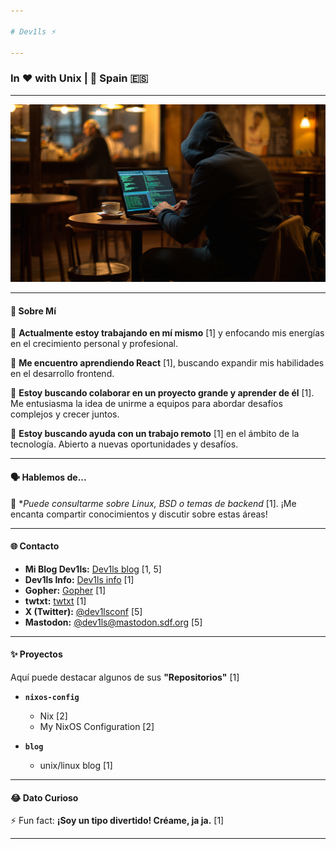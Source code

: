 ```yaml
---

# Dev1ls ⚡

---
```


### In ❤️ with Unix  |  📍 Spain 🇪🇸

---

![banner](./life.png)


---

#### 👋 **Sobre Mí**

🔭 **Actualmente estoy trabajando en mí mismo** [1] y enfocando mis energías en el crecimiento personal y profesional.

🌱 **Me encuentro aprendiendo React** [1], buscando expandir mis habilidades en el desarrollo frontend.

👯 **Estoy buscando colaborar en un proyecto grande y aprender de él** [1]. Me entusiasma la idea de unirme a equipos para abordar desafíos complejos y crecer juntos.

🤔 **Estoy buscando ayuda con un trabajo remoto** [1] en el ámbito de la tecnología. Abierto a nuevas oportunidades y desafíos.

---

#### 🗣️ **Hablemos de...**

💬 **Puede consultarme sobre Linux, *BSD o temas de backend** [1]. ¡Me encanta compartir conocimientos y discutir sobre estas áreas!

---

#### 🌐 **Contacto**

*   **Mi Blog Dev1ls:** [Dev1ls blog](https://dev1ls.deno.dev) [1, 5]
*   **Dev1ls Info:** [Dev1ls info](http:dev1ls.sdf.org) [1]
*   **Gopher:** [Gopher](gopher://texto-plano.xyz:70/1/~dev1ls/) [1]
*   **twtxt:** [twtxt](http://dev1ls.sdf.org/twt.html) [1]
*   **X (Twitter):** [@dev1lsconf](https://x.com/dev1lsconf) [5]
*   **Mastodon:** [@dev1ls@mastodon.sdf.org](https://mastodon.sdf.org/@dev1ls) [5]

---

#### ✨ **Proyectos**

Aquí puede destacar algunos de sus **"Repositorios"** [1]

*   **`nixos-config`**
    *   Nix [2]
    *   My NixOS Configuration [2]

*   **`blog`**
    *   unix/linux blog [1]

---

#### 😂 **Dato Curioso**

⚡ Fun fact: **¡Soy un tipo divertido! Créame, ja ja.** [1]

---


